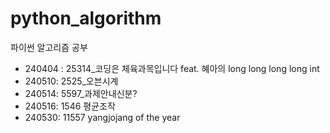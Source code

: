 # python_algorithm
파이썬 알고리즘 공부


- 240404 : 25314_코딩은 체육과목입니다 feat. 혜아의 long long long long int
- 240510: 2525_오븐시계
- 240514: 5597_과제안내신분?
- 240516: 1546 평균조작
- 240530: 11557 yangjojang of the year
